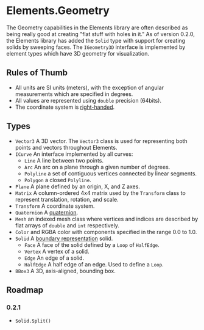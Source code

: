 # Elements.Geometry

The Geometry capabilities in the Elements library are often described as being really good at creating "flat stuff with holes in it." As of version 0.2.0, the Elements library has added the `Solid` type with support for creating solids by sweeping faces. The `IGeometry3D` interface is implemented by element types which have 3D geometry for visualization.

## Rules of Thumb
- All units are SI units (meters), with the exception of angular measurements which are specified in degrees.
- All values are represented using `double` precision (64bits). 
- The coordinate system is [right-handed](http://mathworld.wolfram.com/Right-HandedCoordinateSystem.html).

## Types
- `Vector3` A 3D vector. The `Vector3` class is used for representing both points and vectors throughout Elements.
- `ICurve` An interface implemented by all curves:
  - `Line` A line between two points.
  - `Arc` An arc on a plane through a given number of degrees.
  - `Polyline` a set of contiguous vertices connected by linear segments.
  - `Polygon` a closed `Polyline`.
- `Plane` A plane defined by an origin, X, and Z axes.
- `Matrix` A column-ordered 4x4 matrix used by the `Transform` class to represent translation, rotation, and scale.
- `Transform` A coordinate system. 
- `Quaternion` A [quaternion](https://en.wikipedia.org/wiki/Quaternion).
- `Mesh` an indexed mesh class where vertices and indices are described by flat arrays of `double` and `int` respectively.
- `Color` and RGBA color with components specified in the range 0.0 to 1.0.
- `Solid` A [boundary representation](https://en.wikipedia.org/wiki/Boundary_representation) solid.
  - `Face` A face of the solid defined by a `Loop` of `HalfEdge`.
  - `Vertex` A vertex of a solid.
  - `Edge` An edge of a solid.
  - `HalfEdge` A half edge of an edge. Used to define a `Loop`.
- `BBox3` A 3D, axis-aligned, bounding box.

## Roadmap

### 0.2.1
- `Solid.Split()`

